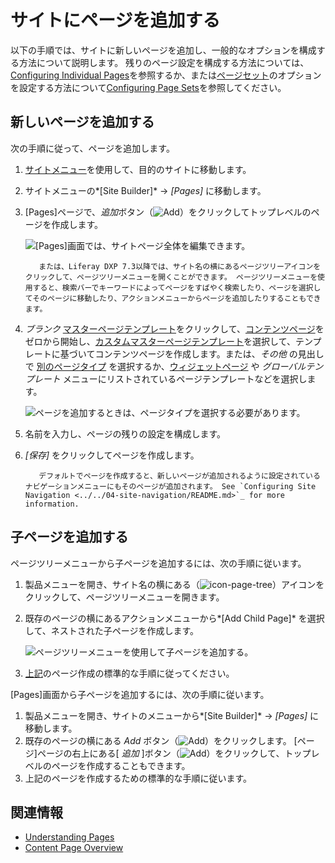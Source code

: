# サイトにページを追加する

以下の手順では、サイトに新しいページを追加し、一般的なオプションを構成する方法について説明します。 残りのページ設定を構成する方法については、[Configuring Individual Pages](../page-settings/configuring-individual-pages.md)を参照するか、または[ページセット](../understanding-pages/understanding-pages.md#page-sets)のオプションを設定する方法について[Configuring Page Sets](../page-settings/configuring-page-sets.md)を参照してください。

## 新しいページを追加する

次の手順に従って、ページを追加します。

1.  [サイトメニュー](../../../getting-started/navigating-dxp.md#site-menu)を使用して、目的のサイトに移動します。

2.  サイトメニューの*[Site Builder]* → *[Pages]* に移動します。

3.  [Pages]ページで、*追加*ボタン（![Add](../../../images/icon-add.png)）をクリックしてトップレベルのページを作成します。

    ![[Pages]画面では、サイトページ全体を編集できます。](./adding-a-page-to-a-site/images/01.png)

    ``` tip::
       または、Liferay DXP 7.3以降では、サイト名の横にあるページツリーアイコンをクリックして、ページツリーメニューを開くことができます。 ページツリーメニューを使用すると、検索バーでキーワードによってページをすばやく検索したり、ページを選択してそのページに移動したり、アクションメニューからページを追加したりすることもできます。
    ```

4.  *ブランク* [マスターページテンプレート](../defining-headers-and-footers/master-page-templates.md)をクリックして、[コンテンツページ](../understanding-pages/understanding-pages.md#page-types)をゼロから開始し、[カスタムマスターページテンプレート](../defining-headers-and-footers/creating-a-master-page-template.md)を選択して、テンプレートに基づいてコンテンツページを作成します。または、*その他* の見出しで [別のページタイプ](../understanding-pages/other-page-types.md) を選択するか、[ウィジェットページ](../understanding-pages/understanding-pages.md#widget-pages) や *グローバルテンプレート* メニューにリストされているページテンプレートなどを選択します。

    ![ページを追加するときは、ページタイプを選択する必要があります。](./adding-a-page-to-a-site/images/04.png)

5.  名前を入力し、ページの残りの設定を構成します。

6.  *[保存]* をクリックしてページを作成します。

    ``` tip::
       デフォルトでページを作成すると、新しいページが追加されるように設定されているナビゲーションメニューにもそのページが追加されます。 See `Configuring Site Navigation <../../04-site-navigation/README.md>`_ for more information.
    ```

## 子ページを追加する

ページツリーメニューから子ページを追加するには、次の手順に従います。

1.  製品メニューを開き、サイト名の横にある（![icon-page-tree](../../../images/icon-page-tree.png)）アイコンをクリックして、ページツリーメニューを開きます。

2.  既存のページの横にあるアクションメニューから*[Add Child Page]* を選択して、ネストされた子ページを作成します。

    ![ページツリーメニューを使用して子ページを追加する。](adding-a-page-to-a-site/images/05.png)

3.  [上記](#adding-a-new-page)のページ作成の標準的な手順に従ってください。

[Pages]画面から子ページを追加するには、次の手順に従います。

1.  製品メニューを開き、サイトのメニューから*[Site Builder]* → *[Pages]* に移動します。
2.  既存のページの横にある *Add* ボタン（![Add](../../../images/icon-add-app.png)）をクリックします。 [ページ]ページの右上にある[ *追加* ]ボタン（![Add](../../../images/icon-add.png)）をクリックして、トップレベルのページを作成することもできます。
3.  上記のページを作成するための標準的な手順に従います。

## 関連情報

  - [Understanding Pages](../understanding-pages/understanding-pages.md)
  - [Content Page Overview](../building-and-managing-content-pages/content-pages-overview.md)
